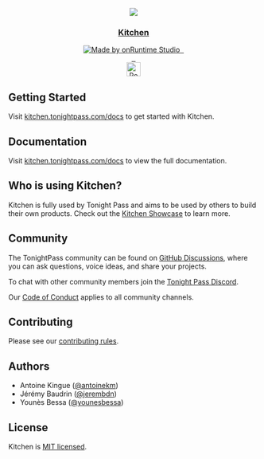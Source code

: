 <p align="center">
  <a href="https://kitchen.tonightpass.com">
    <img src="https://kitchen.tonightpass.com/static/icon/kitchen-icon.svg" >
    <h3 align="center">Kitchen</h3>
  </a>
</p>

<p align="center">
  <a aria-label="onRuntime Studio" href="https://onruntime.com">
    <picture>
      <img src="https://img.shields.io/badge/MADE%20BY%20ONRUNTIME-000.svg?style=for-the-badge&labelColor=000" alt="Made by onRuntime Studio">
    </picture>
  </a>
  <a aria-label="NPM version" href="https://npmjs.com/package/@tonightpass/kitchen">
    <img alt="" src="https://img.shields.io/npm/v/@tonightpass/kitchen.svg?style=for-the-badge&labelColor=000000">
  </a>
  <a aria-label="License" href="https://github.com/tonightpass/kitchen/blob/master/LICENSE">
    <img alt="" src="https://img.shields.io/npm/l/next.svg?style=for-the-badge&labelColor=000000">
  </a> 
  <br />
  <a aria-label="Discord" href="https://discord.gg/VvvAkPqQ98">
    <img alt="" src="https://img.shields.io/discord/829290979092856833?label=Discord&style=for-the-badge&labelColor=000000&logo=discord&logoColor=white&logoWidth=20">
  </a>
  <a aria-label="LinkedIn" href="https://linkedin.com/company/tonightpass">
    <img alt="" src="https://img.shields.io/badge/LinkedIn-0e76a8.svg?style=for-the-badge&labelColor=000000&logo=linkedin&logoColor=white&logoWidth=20">
  </a>
  <a aria-label="Instagram" href="https://instagram.com/tonightpass">
    <img alt="" src="https://img.shields.io/badge/Instagram-C13584.svg?style=for-the-badge&labelColor=000000&logo=instagram&logoColor=white&logoWidth=20">
  </a>
  <br/>
  <a aria-label="Vercel" href="https://vercel.com/?utm_source=tonightpass&utm_campaign=oss">
    <img alt="Powered by Vercel" height="28" src="https://images.ctfassets.net/e5382hct74si/78Olo8EZRdUlcDUFQvnzG7/fa4cdb6dc04c40fceac194134788a0e2/1618983297-powered-by-vercel.svg">
  </a>
</p>

## Getting Started

Visit [kitchen.tonightpass.com/docs](https://kitchen.tonightpass.com/docs) to get started with Kitchen.

## Documentation

Visit [kitchen.tonightpass.com/docs](https://kitchen.tonightpass.com/docs) to view the full documentation.

## Who is using Kitchen?

Kitchen is fully used by Tonight Pass and aims to be used by others to build their own products. Check out the [Kitchen Showcase](https://kitchen.tonightpass.com/showcase) to learn more.

## Community

The TonightPass community can be found on [GitHub Discussions](https://github.com/tonightpass/discussions), where you can ask questions, voice ideas, and share your projects.

To chat with other community members join the [Tonight Pass Discord](https://discord.gg/VvvAkPqQ98).

Our [Code of Conduct](https://docs.onruntime.com/contributing/code-of-conduct) applies to all community channels.

## Contributing

Please see our [contributing rules](https://docs.onruntime.com/contributing/introduction).

## Authors

- Antoine Kingue ([@antoinekm](https://github.com/antoinekm))
- Jérémy Baudrin ([@jerembdn](https://github.com/jerembdn))
- Younès Bessa ([@younesbessa](https://github.com/younesbessa))

## License

Kitchen is [MIT licensed](LICENSE).
